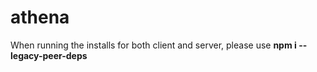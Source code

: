 # athena
When running the installs for both client and server, please use <b>npm i --legacy-peer-deps</b>

